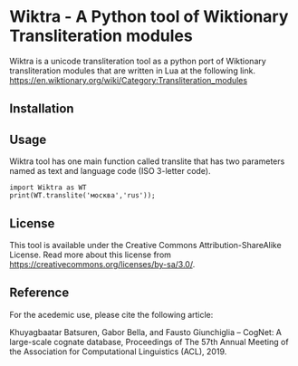 # Wiktra - A Python tool of Wiktionary Transliteration modules

Wiktra is a unicode transliteration tool as a python port of Wiktionary transliteration modules that are written in Lua at the following link.
https://en.wiktionary.org/wiki/Category:Transliteration_modules

## Installation


## Usage
Wiktra tool has one main function called translite that has two parameters named as text and language code (ISO 3-letter code).

```
import Wiktra as WT
print(WT.translite('москва','rus'));

```


## License
This tool is available under the Creative Commons Attribution-ShareAlike License. Read more about this license from https://creativecommons.org/licenses/by-sa/3.0/.

## Reference
For the acedemic use, please cite the following article:

Khuyagbaatar Batsuren, Gabor Bella, and Fausto Giunchiglia – CogNet: A large-scale cognate database, Proceedings of The 57th Annual Meeting of the Association for Computational Linguistics (ACL), 2019.

